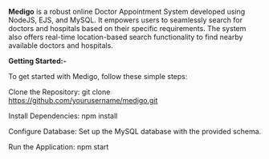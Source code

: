 **Medigo** is a robust online Doctor Appointment System developed using NodeJS, EJS, and MySQL. It empowers users to seamlessly search for doctors and hospitals based on their specific requirements. The system also offers real-time location-based search functionality to find nearby available doctors and hospitals.


**Getting Started:-**

To get started with Medigo, follow these simple steps:

Clone the Repository: git clone https://github.com/yourusername/medigo.git

Install Dependencies: npm install

Configure Database: Set up the MySQL database with the provided schema.

Run the Application: npm start
